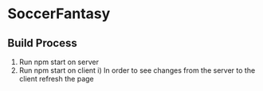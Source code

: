 # SoccerFantasy

## Build Process
1) Run npm start on server
2) Run npm start on client
  i) In order to see changes from the server to the client refresh the page